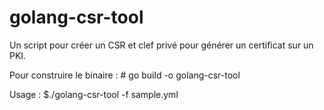 # golang-csr-tool

Un script pour créer un CSR et clef privé pour générer un certificat sur un PKI.

Pour construire le binaire :
        # go build -o golang-csr-tool

Usage :
        $./golang-csr-tool -f sample.yml
